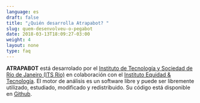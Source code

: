 ```yaml
---
language: es
draft: false
title: "¿Quién desarrolla Atrapabot? "
slug: quem-desenvolveu-o-pegabot
date: 2018-03-13T18:09:27-03:00
weight: 4
layout: none
type: faq
---
```

**ATRAPABOT** está desarrolado por el [Instituto de Tecnología y Sociedad de Río de Janeiro (ITS Rio)](https://itsrio.org/) en colaboración con el  [Instituto Equidad & Tecnología](http://tecnologiaequidade.org.br/). El motor de análisis es un software libre y puede ser libremente utilizado, estudiado, modificado y redistribuido. Su código está disponible en [Github](https://github.com/AppCivico/pegabot).